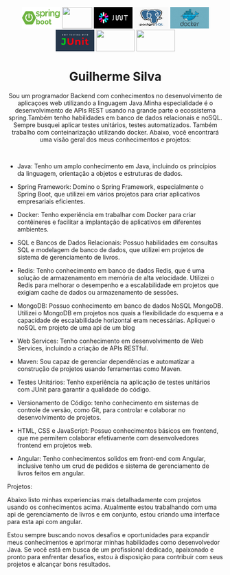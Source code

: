 <div align="center" margin-bottom:50px;>
	<img src="https://github.com/guilhermewt/assets/blob/main/Api%20de%20pedidos/spring-boot.webp" style="width:90px;height:50px;">
	<img src="https://cdn.jsdelivr.net/gh/devicons/devicon/icons/java/java-original-wordmark.svg" style="width:70px;height:50px;">
	<img src="https://github.com/guilhermewt/assets/blob/main/Api%20de%20pedidos/jwt.png" style="width:90px;height:50px;">
	<img src="https://github.com/guilhermewt/assets/blob/main/Api%20de%20pedidos/postgre.jpg" style="width:80px;height:50px;">
	<img src="https://github.com/guilhermewt/assets/blob/main/Api%20de%20pedidos/docker.jpg" style="width:90px;height:50px;">
	<img src="https://github.com/guilhermewt/assets/blob/main/Api%20de%20pedidos/JUnit.svg" style="width:90px;height:50px;">
 <img src="https://cdn.jsdelivr.net/gh/devicons/devicon/icons/angularjs/angularjs-plain.svg" style="width:90px;height:50px;">
 <img src="https://ninelabs.blog/wp-content/uploads/2023/01/redis-1.png" style="width:90px;height:50px;">
 
</div>
  
<div align="center">

<h1>Guilherme Silva </h1>

Sou um programador Backend com conhecimentos no desenvolvimento de aplicaçoes web utilizando a linguagem Java.Minha especialidade é o desenvolvimento de APIs REST usando na grande parte o ecossistema spring.Também tenho habilidades em banco de dados relacionais e noSQL. Sempre busquei aplicar testes unitários, testes automatizados. Também trabalho com conteinarização utilizando docker. Abaixo, você encontrará uma visão geral dos meus conhecimentos e projetos:
</div>
<br>

* Java: Tenho um amplo conhecimento em Java, incluindo os princípios da linguagem, orientação a objetos e estruturas de dados.

* Spring Framework: Domino o Spring Framework, especialmente o Spring Boot, que utilizei em vários projetos para criar aplicativos empresariais eficientes.

* Docker: Tenho experiência em trabalhar com Docker para criar contêineres e facilitar a implantação de aplicativos em diferentes ambientes.

* SQL e Bancos de Dados Relacionais: Possuo habilidades em consultas SQL e modelagem de banco de dados, que utilizei em projetos de sistema de gerenciamento de livros.
* Redis: Tenho conhecimento em banco de dados Redis, que é uma solução de armazenamento em memória de alta velocidade. Utilizei o Redis para melhorar o desempenho e a escalabilidade em projetos que exigiam cache de dados ou armazenamento de sessões.

* MongoDB: Possuo conhecimento em banco de dados NoSQL MongoDB. Utilizei o MongoDB em projetos nos quais a flexibilidade do esquema e a capacidade de escalabilidade horizontal eram necessárias. Apliquei o noSQL em projeto de uma api de um blog 

* Web Services: Tenho conhecimento em desenvolvimento de Web Services, incluindo a criação de APIs RESTful.

* Maven: Sou capaz de gerenciar dependências e automatizar a construção de projetos usando ferramentas como Maven.

* Testes Unitários: Tenho experiência na aplicação de testes unitários com JUnit para garantir a qualidade do código.

* Versionamento de Código: tenho conhecimento em sistemas de controle de versão, como Git, para controlar e colaborar no desenvolvimento de projetos.

* HTML, CSS e JavaScript: Possuo conhecimentos básicos em frontend, que me permitem colaborar efetivamente com desenvolvedores frontend em projetos web.

* Angular: Tenho conhecimentos solidos em front-end com Angular, inclusive tenho um crud de pedidos e sistema de gerenciamento de livros feitos em angular.


Projetos:

Abaixo listo minhas experiencias mais detalhadamente com projetos usando os conhecimentos acima. Atualmente estou trabalhando com uma api de gerenciamento de livros e em conjunto, estou criando uma interface para esta api com angular.

Estou sempre buscando novos desafios e oportunidades para expandir meus conhecimentos e aprimorar minhas habilidades como desenvolvedor Java. Se você está em busca de um profissional dedicado, apaixonado e pronto para enfrentar desafios, estou à disposição para contribuir com seus projetos e alcançar bons resultados.
          
                     
  

